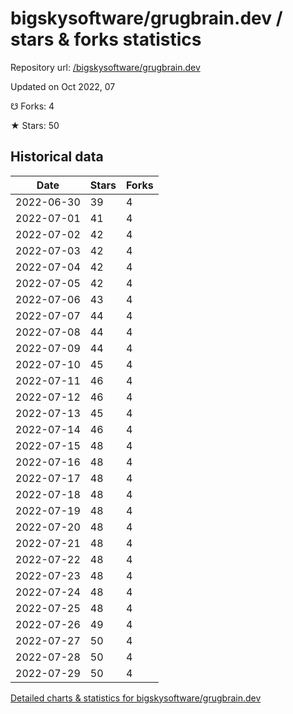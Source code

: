# bigskysoftware/grugbrain.dev / stars & forks statistics

Repository url: [/bigskysoftware/grugbrain.dev](https://github.com/bigskysoftware/grugbrain.dev)

Updated on Oct 2022, 07

☋ Forks: 4

★ Stars: 50

## Historical data
| Date | Stars | Forks |
|------|-------|-------|
| 2022-06-30 | 39 | 4 | 
| 2022-07-01 | 41 | 4 | 
| 2022-07-02 | 42 | 4 | 
| 2022-07-03 | 42 | 4 | 
| 2022-07-04 | 42 | 4 | 
| 2022-07-05 | 42 | 4 | 
| 2022-07-06 | 43 | 4 | 
| 2022-07-07 | 44 | 4 | 
| 2022-07-08 | 44 | 4 | 
| 2022-07-09 | 44 | 4 | 
| 2022-07-10 | 45 | 4 | 
| 2022-07-11 | 46 | 4 | 
| 2022-07-12 | 46 | 4 | 
| 2022-07-13 | 45 | 4 | 
| 2022-07-14 | 46 | 4 | 
| 2022-07-15 | 48 | 4 | 
| 2022-07-16 | 48 | 4 | 
| 2022-07-17 | 48 | 4 | 
| 2022-07-18 | 48 | 4 | 
| 2022-07-19 | 48 | 4 | 
| 2022-07-20 | 48 | 4 | 
| 2022-07-21 | 48 | 4 | 
| 2022-07-22 | 48 | 4 | 
| 2022-07-23 | 48 | 4 | 
| 2022-07-24 | 48 | 4 | 
| 2022-07-25 | 48 | 4 | 
| 2022-07-26 | 49 | 4 | 
| 2022-07-27 | 50 | 4 | 
| 2022-07-28 | 50 | 4 | 
| 2022-07-29 | 50 | 4 | 


[Detailed charts & statistics for bigskysoftware/grugbrain.dev](https://reviewgithub.com/rep/bigskysoftware/grugbrain.dev)
